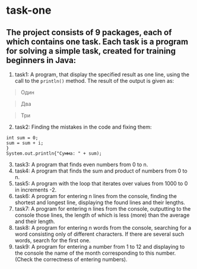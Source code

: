# task-one
## The project consists of 9 packages, each of which contains one task. Each task is a program for solving a simple task, created for training beginners in Java:
1. task1: A program, that display the specified result as one line, using the call to the `println()` method. The result of the output is given as: 

  >Один
  
  >Два
  
  >Три

2. task2: Finding the mistakes in the code and fixing them:

```for(int i = 0; i < 10; i++) {
int sum = 0;
sum = sum + i;
}
System.out.println{"Cyммa: " + sum);
```

3. task3: A program that finds even numbers from 0 to n.
4. task4: A program that finds the sum and product of numbers from 0 to n.
5. task5: A program with the loop that iterates over values from 1000 to 0 in increments -2.
6. task6: A program for entering n lines from the console, finding the shortest and longest line, displaying the found lines and their lengths.
7. task7: A program for entering n lines from the console, outputting to the console those lines, the length of which is less (more) than the average and their length.
8. task8: A program for entering n words from the console, searching for a word consisting only of different characters. If there are several such words, search for the first one.
9. task9: A program for entering a number from 1 to 12 and displaying to the console the name of the month corresponding to this number. (Check the correctness of entering numbers).
